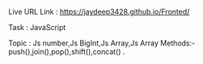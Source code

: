 Live URL Link : https://jaydeep3428.github.io/Fronted/

Task : JavaScript

Topic : Js number,Js BigInt,Js Array,Js Array Methods:-push(),join(),pop(),shift(),concat() .

